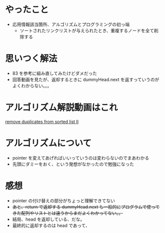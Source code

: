 # やったこと
- 応用情報該当箇所、アルゴリズムとプログラミングの初っ端
    - ソートされたリンクリストが与えられたとき、重複するノードを全て削除する

# 思いつく解法
- 83 を参考に組み直してみたけどダメだった
- 回答動画を見たが、返却するときに dummyHead.next を返すっていうのがよくわからない。。。

# アルゴリズム解説動画はこれ
[remove duplicates from sorted list Ⅱ](https://www.youtube.com/watch?v=Y2gxc-p-KsI)

# アルゴリズムについて
- pointer を変えてあげればいいっていうのは変わらないのでまあわかる
- 先頭にダミーをおく、という発想がなかったので勉強になった

# 感想
- pointer の付け替えの部分がちょっと理解できてない
- ~~あと、return で返却する dummyHead.next も一般的にプログラムで使ってきた配列やリストとは違うからまだよくわかってない。。~~
- 結局、head を返却している、だな。
- 最終的に返却するのは head であって、